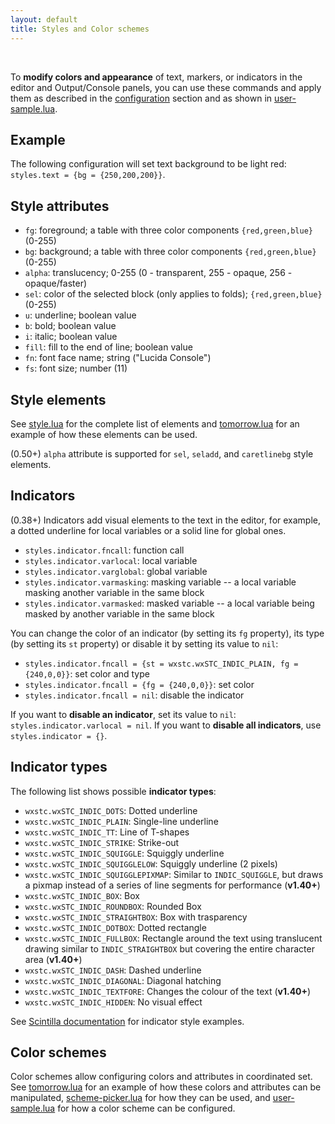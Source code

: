 ```yaml
---
layout: default
title: Styles and Color schemes
---
```


<ul id='toc'>&nbsp;</ul>

To **modify colors and appearance** of text, markers, or indicators in the editor and Output/Console panels,
you can use these commands and apply them as described in the [configuration](doc-configuration) section
and as shown in [user-sample.lua](https://github.com/pkulchenko/ZeroBraneStudio/blob/master/cfg/user-sample.lua).

## Example

The following configuration will set text background to be light red: `styles.text = {bg = {250,200,200}}`.

## Style attributes

- `fg`: foreground; a table with three color components `{red,green,blue}` (0-255)
- `bg`: background; a table with three color components `{red,green,blue}` (0-255)
- `alpha`: translucency; 0-255 (0 - transparent, 255 - opaque, 256 - opaque/faster)
- `sel`: color of the selected block (only applies to folds); `{red,green,blue}` (0-255)
- `u`: underline; boolean value
- `b`: bold; boolean value
- `i`: italic; boolean value
- `fill`: fill to the end of line; boolean value
- `fn`: font face name; string ("Lucida Console")
- `fs`: font size; number (11)

## Style elements

See [style.lua](https://github.com/pkulchenko/ZeroBraneStudio/blob/master/src/editor/style.lua#L26-L88) for the complete list of elements
and [tomorrow.lua](https://github.com/pkulchenko/ZeroBraneStudio/blob/master/cfg/tomorrow.lua) for an example of how these elements can be used.

(0.50+) `alpha` attribute is supported for `sel`, `seladd`, and `caretlinebg` style elements.

## Indicators

(0.38+) Indicators add visual elements to the text in the editor, for example, a dotted underline for local variables or a solid line for global ones.

- `styles.indicator.fncall`: function call
- `styles.indicator.varlocal`: local variable
- `styles.indicator.varglobal`: global variable
- `styles.indicator.varmasking`: masking variable -- a local variable masking another variable in the same block
- `styles.indicator.varmasked`: masked variable -- a local variable being masked by another variable in the same block

You can change the color of an indicator (by setting its `fg` property), its type (by setting its `st` property) or disable it by setting its value to `nil`:

- `styles.indicator.fncall = {st = wxstc.wxSTC_INDIC_PLAIN, fg = {240,0,0}}`: set color and type
- `styles.indicator.fncall = {fg = {240,0,0}}`: set color
- `styles.indicator.fncall = nil`: disable the indicator

If you want to **disable an indicator**, set its value to `nil`: `styles.indicator.varlocal = nil`.
If you want to **disable all indicators**, use `styles.indicator = {}`.

## Indicator types

The following list shows possible **indicator types**:

- `wxstc.wxSTC_INDIC_DOTS`: Dotted underline
- `wxstc.wxSTC_INDIC_PLAIN`: Single-line underline
- `wxstc.wxSTC_INDIC_TT`: Line of T-shapes
- `wxstc.wxSTC_INDIC_STRIKE`: Strike-out
- `wxstc.wxSTC_INDIC_SQUIGGLE`: Squiggly underline
- `wxstc.wxSTC_INDIC_SQUIGGLELOW`: Squiggly underline (2 pixels)
- `wxstc.wxSTC_INDIC_SQUIGGLEPIXMAP`: Similar to `INDIC_SQUIGGLE`, but draws a pixmap instead of a series of line segments for performance (**v1.40+**)
- `wxstc.wxSTC_INDIC_BOX`: Box
- `wxstc.wxSTC_INDIC_ROUNDBOX`: Rounded Box
- `wxstc.wxSTC_INDIC_STRAIGHTBOX`: Box with trasparency
- `wxstc.wxSTC_INDIC_DOTBOX`: Dotted rectangle
- `wxstc.wxSTC_INDIC_FULLBOX`: Rectangle around the text using translucent drawing similar to `INDIC_STRAIGHTBOX` but covering the entire character area (**v1.40+**)
- `wxstc.wxSTC_INDIC_DASH`: Dashed underline
- `wxstc.wxSTC_INDIC_DIAGONAL`: Diagonal hatching
- `wxstc.wxSTC_INDIC_TEXTFORE`: Changes the colour of the text (**v1.40+**)
- `wxstc.wxSTC_INDIC_HIDDEN`: No visual effect

See [Scintilla documentation](http://www.scintilla.org/ScintillaDoc.html#SCI_INDICSETSTYLE) for indicator style examples.

## Color schemes

Color schemes allow configuring colors and attributes in coordinated set.
See [tomorrow.lua](https://github.com/pkulchenko/ZeroBraneStudio/blob/master/cfg/tomorrow.lua) for an example of how these colors and attributes can be manipulated,
[scheme-picker.lua](https://github.com/pkulchenko/ZeroBraneStudio/blob/master/cfg/scheme-picker.lua) for how they can be used,
and [user-sample.lua](https://github.com/pkulchenko/ZeroBraneStudio/blob/master/cfg/user-sample.lua#L83-L88) for how a color scheme can be configured.
